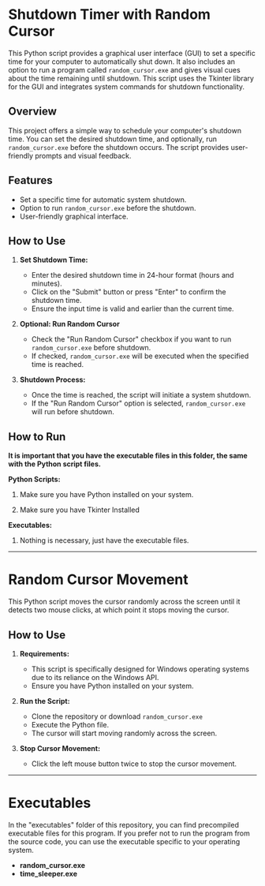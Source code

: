 # Shutdown Timer with Random Cursor

This Python script provides a graphical user interface (GUI) to set a specific time for your computer to automatically shut down. It also includes an option to run a program called `random_cursor.exe` and gives visual cues about the time remaining until shutdown. This script uses the Tkinter library for the GUI and integrates system commands for shutdown functionality.

## Overview

This project offers a simple way to schedule your computer's shutdown time. You can set the desired shutdown time, and optionally, run `random_cursor.exe` before the shutdown occurs. The script provides user-friendly prompts and visual feedback.

## Features

- Set a specific time for automatic system shutdown.
- Option to run `random_cursor.exe` before the shutdown.
- User-friendly graphical interface.

## How to Use

1. **Set Shutdown Time:**
   - Enter the desired shutdown time in 24-hour format (hours and minutes).
   - Click on the "Submit" button or press "Enter" to confirm the shutdown time.
   - Ensure the input time is valid and earlier than the current time.

2. **Optional: Run Random Cursor**
   - Check the "Run Random Cursor" checkbox if you want to run `random_cursor.exe` before shutdown.
   - If checked, `random_cursor.exe` will be executed when the specified time is reached.

3. **Shutdown Process:**
   - Once the time is reached, the script will initiate a system shutdown.
   - If the "Run Random Cursor" option is selected, `random_cursor.exe` will run before shutdown.

## How to Run

**It is important that you have the executable files in this folder, the same with the Python script files.**

**Python Scripts:**

1. Make sure you have Python installed on your system.

2. Make sure you have Tkinter Installed

**Executables:**

1. Nothing is necessary, just have the executable files.

___

# Random Cursor Movement

This Python script moves the cursor randomly across the screen until it detects two mouse clicks, at which point it stops moving the cursor. 

## How to Use

1. **Requirements:**
   - This script is specifically designed for Windows operating systems due to its reliance on the Windows API.
   - Ensure you have Python installed on your system.

2. **Run the Script:**
   - Clone the repository or download `random_cursor.exe`
   - Execute the Python file.
   - The cursor will start moving randomly across the screen.

3. **Stop Cursor Movement:**
   - Click the left mouse button twice to stop the cursor movement.

___

# Executables

In the "executables" folder of this repository, you can find precompiled executable files for this program. If you prefer not to run the program from the source code, you can use the executable specific to your operating system.

- **random_cursor.exe**
- **time_sleeper.exe**